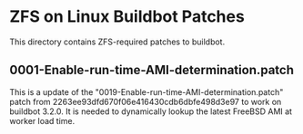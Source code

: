 # ZFS on Linux Buildbot Patches

This directory contains ZFS-required patches to buildbot.

## 0001-Enable-run-time-AMI-determination.patch ## 

This is a update of the "0019-Enable-run-time-AMI-determination.patch"
patch from 2263ee93dfd670f06e416430cdb6dbfe498d3e97 to work on buildbot
3.2.0.  It is needed to dynamically lookup the latest FreeBSD AMI at
worker load time.
